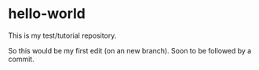 hello-world
===========

This is my test/tutorial repository.

So this would be my first edit (on an new branch).  Soon to be followed by a commit.
